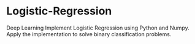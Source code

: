 # Logistic-Regression
Deep Learning
Implement Logistic Regression using Python and Numpy.
Apply the implementation to solve binary classification problems.
